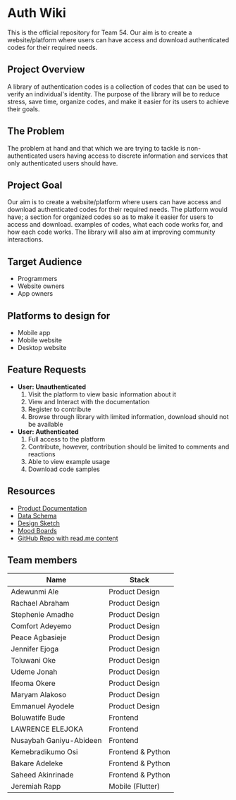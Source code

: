 # Auth Wiki 
This is the official repository for Team 54. Our aim is to create a website/platform where users can have access and download authenticated codes for their required needs.


## Project Overview

A library of authentication codes is a collection of codes that can be used to verify an individual's identity. The purpose of the library will be to reduce stress, save time, organize codes, and make it easier for its users to achieve their goals.


## The Problem

The problem at hand and that which we are trying to tackle is non-authenticated users having access to discrete information and services that only authenticated users should have.


## Project Goal

Our aim is to create a website/platform where users can have access and download authenticated codes for their required needs. The platform would have;
a section for organized codes so as to make it easier for users to access and download.
examples of codes, what each code works for, and how each code works.
The library will also aim at improving community interactions.


## Target Audience
- Programmers 
- Website owners 
- App owners


## Platforms to design for
- Mobile app
- Mobile website
- Desktop website

## Feature Requests
- **User: Unauthenticated**
  1. Visit the platform to view basic information about it
  2. View and Interact with the documentation
  3. Register to contribute
  4. Browse through library with limited information, download should not be available
- **User: Authenticated**
  1. Full access to the platform
  2. Contribute, however, contribution should be limited to comments and reactions
  3. Able to view example usage
  4. Download code samples


## Resources
- [Product Documentation](https://docs.google.com/document/d/1Y0gYvRqSs4Zpbx9V7YcogDiAk7xvFMJiOepHedIBiFM/edit?usp=sharing)
- [Data Schema](https://onedrive.live.com/?authkey=%21AK7eduDDzTyKsc8&cid=7CDA8918E856EC43&id=7CDA8918E856EC43%2111661&parId=root&o=OneUp)
- [Design Sketch](https://www.figma.com/file/NZyR5gaCZa6c0ZkntWJS6H/Auth_Wiki?node-id=0%3A1&t=6dTdhaPAHe9CwSE4-0)
- [Mood Boards](#)
- [GitHub Repo with read.me content](https://github.com/zuri-training/Team-54_Auth_wiki)


## Team members
Name | Stack
------------ | -------------
Adewunmi Ale | Product Design
Rachael Abraham | Product Design
Stephenie Amadhe | Product Design
Comfort Adeyemo | Product Design
Peace Agbasieje | Product Design
Jennifer Ejoga | Product Design
Toluwani Oke | Product Design
Udeme Jonah | Product Design
Ifeoma Okere | Product Design
Maryam Alakoso | Product Design
Emmanuel Ayodele | Product Design
Boluwatife Bude | Frontend
LAWRENCE ELEJOKA | Frontend
Nusaybah Ganiyu-Abideen | Frontend
Kemebradikumo Osi | Frontend & Python
Bakare Adeleke | Frontend & Python
Saheed Akinrinade | Frontend & Python
Jeremiah Rapp | Mobile (Flutter)
